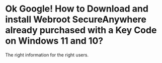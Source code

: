 # Ok Google! How to Download and install Webroot SecureAnywhere already purchased with a Key Code on Windows 11 and 10?

The right information for the right users.


